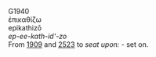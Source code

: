 G1940  
ἐπικαθίζω  
epikathizō  
*ep-ee-kath-id‘-zo*  
From [1909](g1909) and [2523](g2523) to *seat* *upon:* - set on.  
